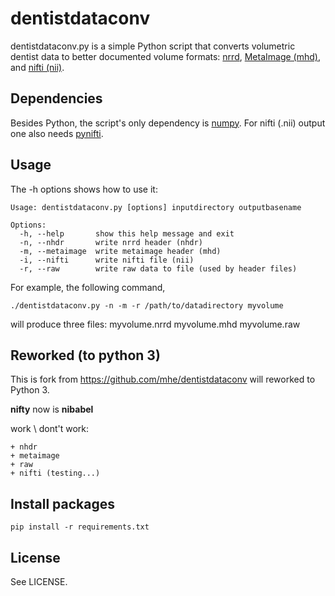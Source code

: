 dentistdataconv
===============

dentistdataconv.py is a simple Python script that converts volumetric dentist
data to better documented volume formats: [nrrd][1], [MetaImage (mhd)][2], and
[nifti (nii)][3].

[1]: http://teem.sourceforge.net/nrrd/
[2]: http://www.itk.org/Wiki/MetaIO
[3]: http://nifti.nimh.nih.gov/nifti-1/

Dependencies
------------

Besides Python, the script's only dependency is [numpy][4]. For nifti (.nii)
output one also needs [pynifti][5].

[4]: http://numpy.scipy.org/
[5]: http://niftilib.sourceforge.net/pynifti/

Usage
-----

The -h options shows how to use it:

    Usage: dentistdataconv.py [options] inputdirectory outputbasename
    
    Options:
      -h, --help       show this help message and exit
      -n, --nhdr       write nrrd header (nhdr)
      -m, --metaimage  write metaimage header (mhd)
      -i, --nifti      write nifti file (nii)
      -r, --raw        write raw data to file (used by header files)

For example, the following command, 

    ./dentistdataconv.py -n -m -r /path/to/datadirectory myvolume

will produce three files:
    myvolume.nrrd
	myvolume.mhd
	myvolume.raw


Reworked (to python 3)
-------
This is fork from https://github.com/mhe/dentistdataconv will reworked to Python 3.

**nifty** now is **nibabel**

work \ dont't work:

	+ nhdr
	+ metaimage
	+ raw 
	+ nifti (testing...)
	
Install packages
-------
	
	pip install -r requirements.txt

License
-------

See LICENSE.
